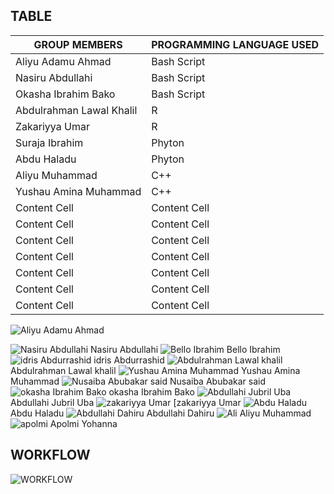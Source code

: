 ## TABLE
| GROUP MEMBERS | PROGRAMMING LANGUAGE USED  |
| ------------- | ------------- |
| Aliyu Adamu Ahmad  | Bash Script  |
| Nasiru Abdullahi  | Bash Script  |
| Okasha Ibrahim Bako  | Bash Script  |
| Abdulrahman Lawal Khalil  | R  |
| Zakariyya Umar  | R  |
| Suraja Ibrahim  | Phyton  |
| Abdu Haladu  | Phyton  |
| Aliyu Muhammad  | C++  |
| Yushau Amina Muhammad  | C++  |
| Content Cell  | Content Cell  |
| Content Cell  | Content Cell  |
| Content Cell  | Content Cell  |
| Content Cell  | Content Cell  |
| Content Cell  | Content Cell  |
| Content Cell  | Content Cell  |
| Content Cell  | Content Cell  |


![Aliyu Adamu Ahmad](https://user-images.githubusercontent.com/95003138/143777930-530cea61-c757-4db6-a660-3fe070f49c64.jpeg)



![Nasiru Abdullahi](https://user-images.githubusercontent.com/95003138/143777928-5591fd22-95e8-4822-a24b-5a29cde60942.jpg)
Nasiru Abdullahi
![Bello Ibrahim](https://user-images.githubusercontent.com/95003138/143777925-0546ed8f-32a8-4afc-8dd3-a7b6064690cf.jpg)
Bello Ibrahim
![idris Abdurrashid](https://user-images.githubusercontent.com/95003138/143777926-264f7fc9-8df2-47ef-b528-851f1d170116.jpg)
idris Abdurrashid
![Abdulrahman Lawal khalil](https://user-images.githubusercontent.com/95003138/143777927-2ee3641b-ebca-4c20-b968-ae691b77a846.jpg)
Abdulrahman Lawal khalil
![Yushau Amina Muhammad](https://user-images.githubusercontent.com/95003138/143777929-e0340815-6263-4123-b629-8bc2a17a2398.jpg)
Yushau Amina Muhammad
![Nusaiba Abubakar said](https://user-images.githubusercontent.com/95003138/143777933-d32141be-fff9-4682-9574-b25b54ba2ddf.jpg)
Nusaiba Abubakar said
![okasha Ibrahim Bako](https://user-images.githubusercontent.com/95003138/143777935-527dedc9-56ce-4598-bbc3-8d7c16ef8da0.jpg)
okasha Ibrahim Bako
![Abdullahi Jubril Uba](https://user-images.githubusercontent.com/95003138/143777937-a10c79fc-c96a-4999-99f2-0ead6e3387e5.jpg)
Abdullahi Jubril Uba
![zakariyya Umar ](https://user-images.githubusercontent.com/95003138/143777940-44b6e510-6bbb-404d-9a7f-80cd8c540742.jpg)
[zakariyya Umar 
![Abdu Haladu](https://user-images.githubusercontent.com/95003138/143777941-04481da5-7681-45c3-8403-937bc61b8b5e.jpg)
Abdu Haladu
![Abdullahi Dahiru](https://user-images.githubusercontent.com/95003138/143777942-50d05843-4284-423a-83ac-f170c5389e83.jpg)
Abdullahi Dahiru
![Ali](https://user-images.githubusercontent.com/95003138/143777943-65b2aeef-3927-42b4-882d-88993425c01a.jpg)
Aliyu Muhammad
![apolmi](https://user-images.githubusercontent.com/95003138/143777946-85462a40-8f9e-4881-8e46-75b52cc51a1a.jpg)
Apolmi Yohanna

## WORKFLOW
![WORKFLOW](https://user-images.githubusercontent.com/95003138/143778153-a7f2090d-9017-4d46-9a33-33a37951fb6c.jpg)
